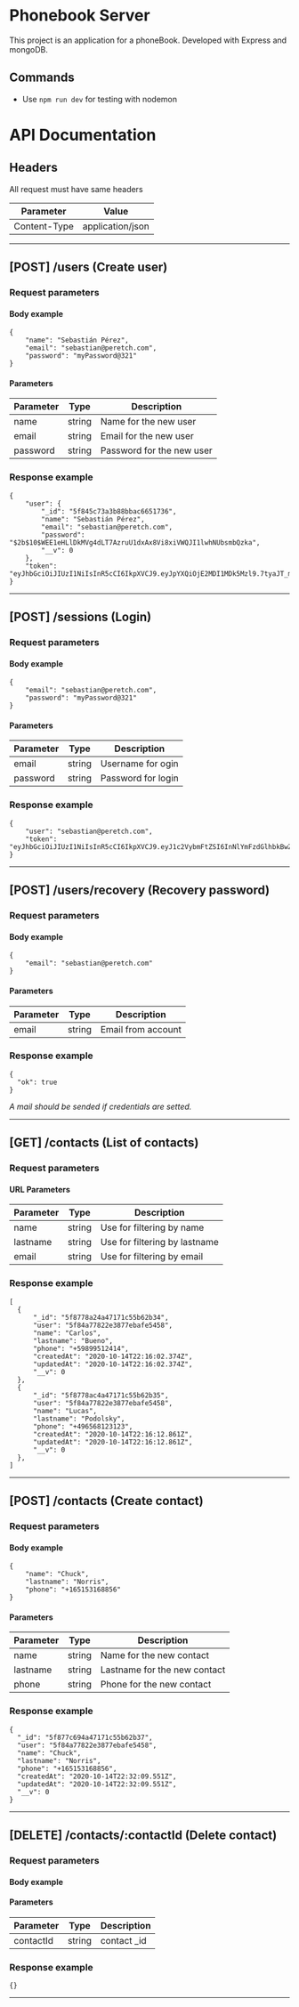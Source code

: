 # Phonebook Server
This project is an application for a phoneBook. Developed with Express and mongoDB.

## Commands
- Use `npm run dev` for testing with nodemon

# API Documentation

## Headers
All request must have same headers

|Parameter| Value |
|---|---|
|Content-Type|application/json|

---
## [POST] /users (Create user)

### Request parameters
#### Body example
```
{
	"name": "Sebastián Pérez",
	"email": "sebastian@peretch.com",
	"password": "myPassword@321"
}
```
#### Parameters
|Parameter| Type | Description |
|---|---|---|
|name|string|Name for the new user|
|email|string|Email for the new user|
|password|string|Password for the new user|


### Response example
```
{
    "user": {
        "_id": "5f845c73a3b88bbac6651736",
        "name": "Sebastián Pérez",
        "email": "sebastian@peretch.com",
        "password": "$2b$10$WEE1eHLlDkMVg4dLT7AzruU1dxAx8Vi8xiVWQJI1lwhNUbsmbQzka",
        "__v": 0
    },
    "token": "eyJhbGciOiJIUzI1NiIsInR5cCI6IkpXVCJ9.eyJpYXQiOjE2MDI1MDk5Mzl9.7tyaJT_mMgAzaCF8KYXeT6mG5iMaqT1kRn3l9UWrBDM"
}
```

---
## [POST] /sessions (Login)

### Request parameters
#### Body example
```
{
	"email": "sebastian@peretch.com",
	"password": "myPassword@321"
}
```

#### Parameters
|Parameter| Type | Description |
|---|---|---|
|email|string|Username for ogin|
|password|string|Password for login|

### Response example
```
{
    "user": "sebastian@peretch.com",
    "token": "eyJhbGciOiJIUzI1NiIsInR5cCI6IkpXVCJ9.eyJ1c2VybmFtZSI6InNlYmFzdGlhbkBwZXJldGNoLmNvbSIsImlhdCI6MTYwMjUwOTI0OH0.0yI2rySNfwX_GifY35sriyO90UCcBikoGG0ebwdLWqs"
}
```


---
## [POST] /users/recovery (Recovery password)


### Request parameters
#### Body example
```
{
	"email": "sebastian@peretch.com"
}
```
#### Parameters
|Parameter| Type | Description |
|---|---|---|
|email|string|Email from account|


### Response example
```
{
  "ok": true
}
```
_A mail should be sended if credentials are setted._


---
## [GET] /contacts (List of contacts)

### Request parameters

#### URL Parameters
|Parameter| Type | Description |
|---|---|---|
|name|string|Use for filtering by name|
|lastname|string|Use for filtering by lastname|
|email|string|Use for filtering by email|


### Response example
```
[
  {
      "_id": "5f8778a24a47171c55b62b34",
      "user": "5f84a77822e3877ebafe5458",
      "name": "Carlos",
      "lastname": "Bueno",
      "phone": "+59899512414",
      "createdAt": "2020-10-14T22:16:02.374Z",
      "updatedAt": "2020-10-14T22:16:02.374Z",
      "__v": 0
  },
  {
      "_id": "5f8778ac4a47171c55b62b35",
      "user": "5f84a77822e3877ebafe5458",
      "name": "Lucas",
      "lastname": "Podolsky",
      "phone": "+496568123123",
      "createdAt": "2020-10-14T22:16:12.861Z",
      "updatedAt": "2020-10-14T22:16:12.861Z",
      "__v": 0
  },
]
```
---
## [POST] /contacts (Create contact)

### Request parameters
#### Body example
```
{
	"name": "Chuck",
	"lastname": "Norris",
	"phone": "+165153168856"
}
```
#### Parameters
|Parameter| Type | Description |
|---|---|---|
|name|string|Name for the new contact|
|lastname|string|Lastname for the new contact|
|phone|string|Phone for the new contact|


### Response example
```
{
  "_id": "5f877c694a47171c55b62b37",
  "user": "5f84a77822e3877ebafe5458",
  "name": "Chuck",
  "lastname": "Norris",
  "phone": "+165153168856",
  "createdAt": "2020-10-14T22:32:09.551Z",
  "updatedAt": "2020-10-14T22:32:09.551Z",
  "__v": 0
}
```
---
## [DELETE] /contacts/:contactId (Delete contact)

### Request parameters
#### Body example

#### Parameters
|Parameter| Type | Description |
|---|---|---|
|contactId|string|contact _id|

### Response example
```
{}
```
---